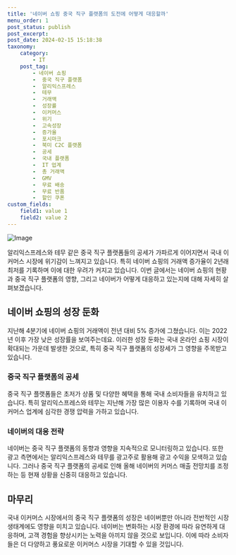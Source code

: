 ```yaml
---
title: '네이버 쇼핑 중국 직구 플랫폼의 도전에 어떻게 대응할까'
menu_order: 1
post_status: publish
post_excerpt: 
post_date: 2024-02-15 15:18:38
taxonomy:
    category:
        - IT
    post_tag:
        - 네이버 쇼핑
        -  중국 직구 플랫폼
        -  알리익스프레스
        -  테무
        -  거래액
        -  성장률
        -  이커머스
        -  위기
        -  고속성장
        -  증가율
        -  포시마크
        -  북미 C2C 플랫폼
        -  공세
        -  국내 플랫폼
        -  IT 업계
        -  총 거래액
        -  GMV
        -  무료 배송
        -  무료 반품
        -  할인 쿠폰
custom_fields:
    field1: value 1
    field2: value 2
---
```


![Image](https://imgnews.pstatic.net/image/277/2024/02/15/0005379919_001_20240215093001361.jpg?type=w647)

알리익스프레스와 테무 같은 중국 직구 플랫폼들의 공세가 가파르게 이어지면서 국내 이커머스 시장에 위기감이 느껴지고 있습니다. 특히 네이버 쇼핑의 거래액 증가율이 2년래 최저를 기록하며 이에 대한 우려가 커지고 있습니다. 이번 글에서는 네이버 쇼핑의 현황과 중국 직구 플랫폼의 영향, 그리고 네이버가 어떻게 대응하고 있는지에 대해 자세히 살펴보겠습니다.
## 네이버 쇼핑의 성장 둔화
지난해 4분기에 네이버 쇼핑의 거래액이 전년 대비 5% 증가에 그쳤습니다. 이는 2022년 이후 가장 낮은 성장률을 보여주는데요. 이러한 성장 둔화는 국내 온라인 쇼핑 시장이 확대되는 가운데 발생한 것으로, 특히 중국 직구 플랫폼의 성장세가 그 영향을 주목받고 있습니다.
### 중국 직구 플랫폼의 공세
중국 직구 플랫폼들은 초저가 상품 및 다양한 혜택을 통해 국내 소비자들을 유치하고 있습니다. 특히 알리익스프레스와 테무는 지난해 가장 많은 이용자 수를 기록하며 국내 이커머스 업계에 심각한 경쟁 압력을 가하고 있습니다.
### 네이버의 대응 전략
네이버는 중국 직구 플랫폼의 동향과 영향을 지속적으로 모니터링하고 있습니다. 또한 광고 측면에서는 알리익스프레스와 테무를 광고주로 활용해 광고 수익을 모색하고 있습니다. 그러나 중국 직구 플랫폼의 공세로 인해 올해 네이버의 커머스 매출 전망치를 조정하는 등 현재 상황을 신중히 대응하고 있습니다.
## 마무리
국내 이커머스 시장에서의 중국 직구 플랫폼의 성장은 네이버뿐만 아니라 전반적인 시장 생태계에도 영향을 미치고 있습니다. 네이버는 변화하는 시장 환경에 따라 유연하게 대응하며, 고객 경험을 향상시키는 노력을 아끼지 않을 것으로 보입니다. 이에 따라 소비자들은 더 다양하고 풍요로운 이커머스 시장을 기대할 수 있을 것입니다.
